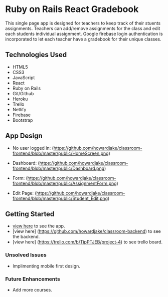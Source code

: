 # Ruby on Rails React Gradebook

This single page app is designed for teachers to keep track of their stuents assignments. Teachers can add/remove assignments for the class and edit each students individual assignment. Google firebase login authentication is incorporated to let each teacher have a gradebook for their unique classes.

## Technologies Used

* HTML5
* CSS3
* JavaScript
* React
* Ruby on Rails
* Git/Github
* Heroku
* Trello
* Netlify
* Firebase
* Bootstrap

## App Design

* No user logged in: (https://github.com/howardjake/classroom-frontend/blob/master/public/HomeScreen.png)

* Dashboard: (https://github.com/howardjake/classroom-frontend/blob/master/public/Dashboard.png)
* Form: (https://github.com/howardjake/classroom-frontend/blob/master/public/AssignmentForm.png)
* Edit Page: (https://github.com/howardjake/classroom-frontend/blob/master/public/Student_Edit.png)
## Getting Started

* [view here](https://react-mountains-log.netlify.app) to see the app.
* [view here] (<https://github.com/howardjake/classroom-backend>) to see the backend.
* [view here] (<https://trello.com/b/TipPTJEB/project-4>) to see trello board.

### Unsolved Issues

* Implimenting mobile first design.

### Future Enhancements

* Add more courses.
